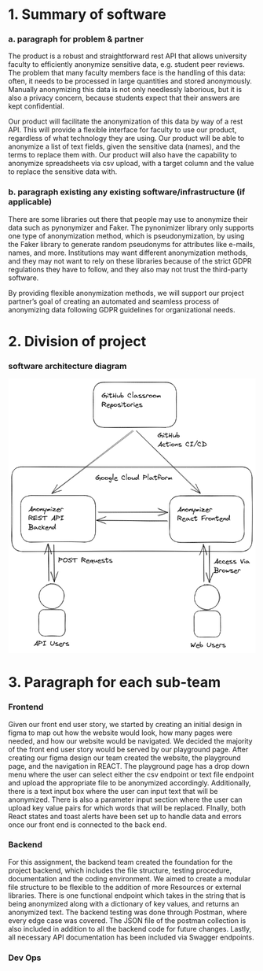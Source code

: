 # 1. Summary of software

### a. paragraph for problem & partner

The product is a robust and straightforward rest API that allows university faculty to efficiently anonymize sensitive data, e.g. student peer reviews. The problem that many faculty members face is the handling of this data: often, it needs to be processed in large quantities and stored anonymously. Manually anonymizing this data is not only needlessly laborious, but it is also a privacy concern, because students expect that their answers are kept confidential.

Our product will facilitate the anonymization of this data by way of a rest API. This will provide a flexible interface for faculty to use our product, regardless of what technology they are using. Our product will be able to anonymize a list of text fields, given the sensitive data (names), and the terms to replace them with. Our product will also have the capability to anonymize spreadsheets via csv upload, with a target column and the value to replace the sensitive data with.

### b. paragraph existing any existing software/infrastructure (if applicable)

There are some libraries out there that people may use to anonymize their data such as pynonymizer and Faker. The pynonimizer library only supports one type of anonymization method, which is pseudonymization, by using the Faker library to generate random pseudonyms for attributes like e-mails, names, and more. Institutions  may want different anonymization methods, and they may not want to rely on these libraries because of the strict GDPR regulations they have to follow, and they also may not trust the third-party software.

By providing flexible anonymization methods, we will support our project partner’s goal of creating an automated and seamless process of anonymizing data following GDPR guidelines for organizational needs.

# 2. Division of project

### software architecture diagram

![diagram](images/software-arch-diag.png)

# 3. Paragraph for each sub-team

### Frontend
Given our front end user story, we started by creating an initial design in figma to map out how the website would look, how many pages were needed, and how our website would be navigated. We decided the majority of the front end user story would be served by our playground page. After creating our figma design our team created the website, the playground page, and the navigation in REACT. The playground page has a drop down menu where the user can select either the csv endpoint or text file endpoint and upload the appropriate file to be anonymized accordingly. Additionally, there is a text input box where the user can input text that will be anonymized. There is also a parameter input section where the user can upload key value pairs for which words that will be replaced. FInally, both React states and toast alerts have been set up to handle data and errors once our front end is connected to the back end. 


### Backend

For this assignment, the backend team created the foundation for the project backend, which includes the file structure, testing procedure, documentation and the coding environment. We aimed to create a modular file structure to be flexible to the addition of more Resources or external libraries. There is one functional endpoint which takes in the string that is being anonymized along with a dictionary of key values, and returns an anonymized text. The backend testing was done through Postman, where every edge case was covered. The JSON file of the postman collection is also included in addition to all the backend code for future changes. Lastly, all necessary API documentation has been included via Swagger endpoints.

### Dev Ops

